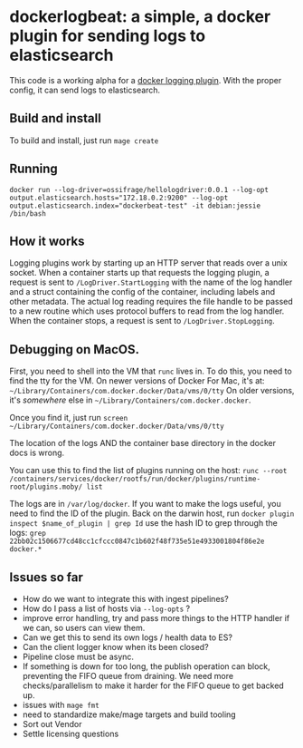 # dockerlogbeat: a simple, a docker plugin for sending logs to elasticsearch


This code is a working alpha for a [docker logging plugin](https://docs.docker.com/engine/extend/plugins_logging/). With the proper config, it can send logs to elasticsearch.
## Build and install

To build and install, just run `mage create`


## Running

`docker run --log-driver=ossifrage/hellologdriver:0.0.1 --log-opt output.elasticsearch.hosts="172.18.0.2:9200" --log-opt output.elasticsearch.index="dockerbeat-test" -it debian:jessie /bin/bash`


## How it works

Logging plugins work by starting up an HTTP server that reads over a unix socket. When a container starts up that requests the logging plugin, a request is sent to `/LogDriver.StartLogging` with the name of the log handler and a struct containing the config of the container, including labels and other metadata. The actual log reading requires the file handle to be passed to a new routine which uses protocol buffers to read from the log handler. When the container stops, a request is sent to `/LogDriver.StopLogging`.



## Debugging on MacOS.

First, you need to shell into the VM that `runc` lives in. To do this, you need to find the tty for the VM. On newer versions of Docker For Mac, it's at: `~/Library/Containers/com.docker.docker/Data/vms/0/tty` On older versions, it's _somewhere_ else in `~/Library/Containers/com.docker.docker`. 


Once you find it, just run `screen ~/Library/Containers/com.docker.docker/Data/vms/0/tty`


The location of the logs AND the container base directory in the docker docs is wrong.


You can use this to find the list of plugins running on the host: `runc --root /containers/services/docker/rootfs/run/docker/plugins/runtime-root/plugins.moby/ list`

The logs are in `/var/log/docker`. If you want to make the logs useful, you need to find the ID of the plugin. Back on the darwin host, run `docker plugin inspect $name_of_plugin | grep Id` use the hash ID to grep through the logs: `grep 22bb02c1506677cd48cc1cfccc0847c1b602f48f735e51e4933001804f86e2e docker.*`


## Issues so far

- How do we want to integrate this with ingest pipelines?
- How do I pass a list of hosts via `--log-opts` ?
- improve error handling, try and pass more things to the HTTP handler if we can, so users can view them.
- Can we get this to send its own logs / health data to ES?
- Can the client logger know when its been closed?
- Pipeline close must be async.
- If something is down for too long, the publish operation can block,  preventing the FIFO queue from draining. We need more checks/parallelism to make it harder for the FIFO queue to get backed up.
- issues with `mage fmt`
- need to standardize make/mage targets and build tooling
- Sort out Vendor
- Settle licensing questions 